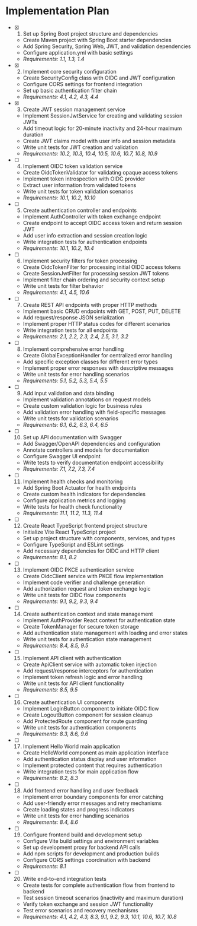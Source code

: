 # Implementation Plan

- [x] 1. Set up Spring Boot project structure and dependencies
  - Create Maven project with Spring Boot starter dependencies
  - Add Spring Security, Spring Web, JWT, and validation dependencies
  - Configure application.yml with basic settings
  - _Requirements: 1.1, 1.3, 1.4_

- [x] 2. Implement core security configuration
  - Create SecurityConfig class with OIDC and JWT configuration
  - Configure CORS settings for frontend integration
  - Set up basic authentication filter chain
  - _Requirements: 4.1, 4.2, 4.3, 4.4_

- [x] 3. Create JWT session management service
  - Implement SessionJwtService for creating and validating session JWTs
  - Add timeout logic for 20-minute inactivity and 24-hour maximum duration
  - Create JWT claims model with user info and session metadata
  - Write unit tests for JWT creation and validation
  - _Requirements: 10.2, 10.3, 10.4, 10.5, 10.6, 10.7, 10.8, 10.9_

- [ ] 4. Implement OIDC token validation service
  - Create OidcTokenValidator for validating opaque access tokens
  - Implement token introspection with OIDC provider
  - Extract user information from validated tokens
  - Write unit tests for token validation scenarios
  - _Requirements: 10.1, 10.2, 10.10_

- [ ] 5. Create authentication controller and endpoints
  - Implement AuthController with token exchange endpoint
  - Create endpoint to accept OIDC access token and return session JWT
  - Add user info extraction and session creation logic
  - Write integration tests for authentication endpoints
  - _Requirements: 10.1, 10.2, 10.4_

- [ ] 6. Implement security filters for token processing
  - Create OidcTokenFilter for processing initial OIDC access tokens
  - Create SessionJwtFilter for processing session JWT tokens
  - Implement filter chain ordering and security context setup
  - Write unit tests for filter behavior
  - _Requirements: 4.1, 4.5, 10.6_

- [ ] 7. Create REST API endpoints with proper HTTP methods
  - Implement basic CRUD endpoints with GET, POST, PUT, DELETE
  - Add request/response JSON serialization
  - Implement proper HTTP status codes for different scenarios
  - Write integration tests for all endpoints
  - _Requirements: 2.1, 2.2, 2.3, 2.4, 2.5, 3.1, 3.2_

- [ ] 8. Implement comprehensive error handling
  - Create GlobalExceptionHandler for centralized error handling
  - Add specific exception classes for different error types
  - Implement proper error responses with descriptive messages
  - Write unit tests for error handling scenarios
  - _Requirements: 5.1, 5.2, 5.3, 5.4, 5.5_

- [ ] 9. Add input validation and data binding
  - Implement validation annotations on request models
  - Create custom validation logic for business rules
  - Add validation error handling with field-specific messages
  - Write unit tests for validation scenarios
  - _Requirements: 6.1, 6.2, 6.3, 6.4, 6.5_

- [ ] 10. Set up API documentation with Swagger
  - Add Swagger/OpenAPI dependencies and configuration
  - Annotate controllers and models for documentation
  - Configure Swagger UI endpoint
  - Write tests to verify documentation endpoint accessibility
  - _Requirements: 7.1, 7.2, 7.3, 7.4_

- [ ] 11. Implement health checks and monitoring
  - Add Spring Boot Actuator for health endpoints
  - Create custom health indicators for dependencies
  - Configure application metrics and logging
  - Write tests for health check functionality
  - _Requirements: 11.1, 11.2, 11.3, 11.4_

- [ ] 12. Create React TypeScript frontend project structure
  - Initialize Vite React TypeScript project
  - Set up project structure with components, services, and types
  - Configure TypeScript and ESLint settings
  - Add necessary dependencies for OIDC and HTTP client
  - _Requirements: 8.1, 8.2_

- [ ] 13. Implement OIDC PKCE authentication service
  - Create OidcClient service with PKCE flow implementation
  - Implement code verifier and challenge generation
  - Add authorization request and token exchange logic
  - Write unit tests for OIDC flow components
  - _Requirements: 9.1, 9.2, 9.3, 9.4_

- [ ] 14. Create authentication context and state management
  - Implement AuthProvider React context for authentication state
  - Create TokenManager for secure token storage
  - Add authentication state management with loading and error states
  - Write unit tests for authentication state management
  - _Requirements: 8.4, 8.5, 9.5_

- [ ] 15. Implement API client with authentication
  - Create ApiClient service with automatic token injection
  - Add request/response interceptors for authentication
  - Implement token refresh logic and error handling
  - Write unit tests for API client functionality
  - _Requirements: 8.5, 9.5_

- [ ] 16. Create authentication UI components
  - Implement LoginButton component to initiate OIDC flow
  - Create LogoutButton component for session cleanup
  - Add ProtectedRoute component for route guarding
  - Write unit tests for authentication components
  - _Requirements: 8.3, 8.6, 9.6_

- [ ] 17. Implement Hello World main application
  - Create HelloWorld component as main application interface
  - Add authentication status display and user information
  - Implement protected content that requires authentication
  - Write integration tests for main application flow
  - _Requirements: 8.2, 8.3_

- [ ] 18. Add frontend error handling and user feedback
  - Implement error boundary components for error catching
  - Add user-friendly error messages and retry mechanisms
  - Create loading states and progress indicators
  - Write unit tests for error handling scenarios
  - _Requirements: 8.4, 8.6_

- [ ] 19. Configure frontend build and development setup
  - Configure Vite build settings and environment variables
  - Set up development proxy for backend API calls
  - Add npm scripts for development and production builds
  - Configure CORS settings coordination with backend
  - _Requirements: 8.1_

- [ ] 20. Write end-to-end integration tests
  - Create tests for complete authentication flow from frontend to backend
  - Test session timeout scenarios (inactivity and maximum duration)
  - Verify token exchange and session JWT functionality
  - Test error scenarios and recovery mechanisms
  - _Requirements: 4.1, 4.2, 4.3, 8.3, 9.1, 9.2, 9.3, 10.1, 10.6, 10.7, 10.8_